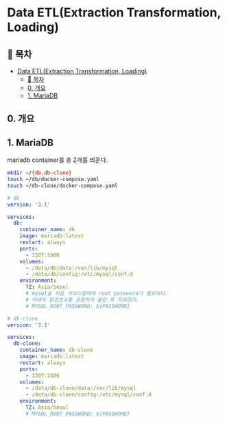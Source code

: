 # Data ETL(Extraction Transformation, Loading)

## 🎁 목차
- [Data ETL(Extraction Transformation, Loading)](#data-etlextraction-transformation-loading)
  - [🎁 목차](#-목차)
  - [0. 개요](#0-개요)
  - [1. MariaDB](#1-mariadb)

## 0. 개요
<!-- 데이터 분석에 활용할 DB를 만들고 기존의 데이터를 이관하는 작업이다.
기존 DB는 container로 떠있고, 새로운 DB도 마찬가지로 container로 띄운다.
batch작업은 spring-boot로 진행한다. -->

## 1. MariaDB
mariadb container를 총 2개를 띄운다.
```sh
mkdir ~/{db,db-clone}
touch ~/db/docker-compose.yaml
touch ~/db-clone/docker-compose.yaml
```
```yaml
# db
version: '3.1'

services:
  db:
    container_name: db
    image: mariadb:latest
    restart: always
    ports:
      - 3307:3306
    volumes:
      - /data/db/data:/var/lib/mysql
      - /data/db/config:/etc/mysql/conf.d
    environment:
      TZ: Asia/Seoul
      # mysql을 처음 서비스할때에 root password가 필요하다.
      # 아래의 환경변수를 포함하여 올린 후 지워준다.
      # MYSQL_ROOT_PASSWORD: ${PASSWORD}

# db-clone
version: '3.1'

services:
  db-clone:
    container_name: db-clone
    image: mariadb:latest
    restart: always
    ports:
      - 3307:3306
    volumes:
      - /data/db-clone/data:/var/lib/mysql
      - /data/db-clone/config:/etc/mysql/conf.d
    environment:
      TZ: Asia/Seoul
      # MYSQL_ROOT_PASSWORD: ${PASSWORD}
```